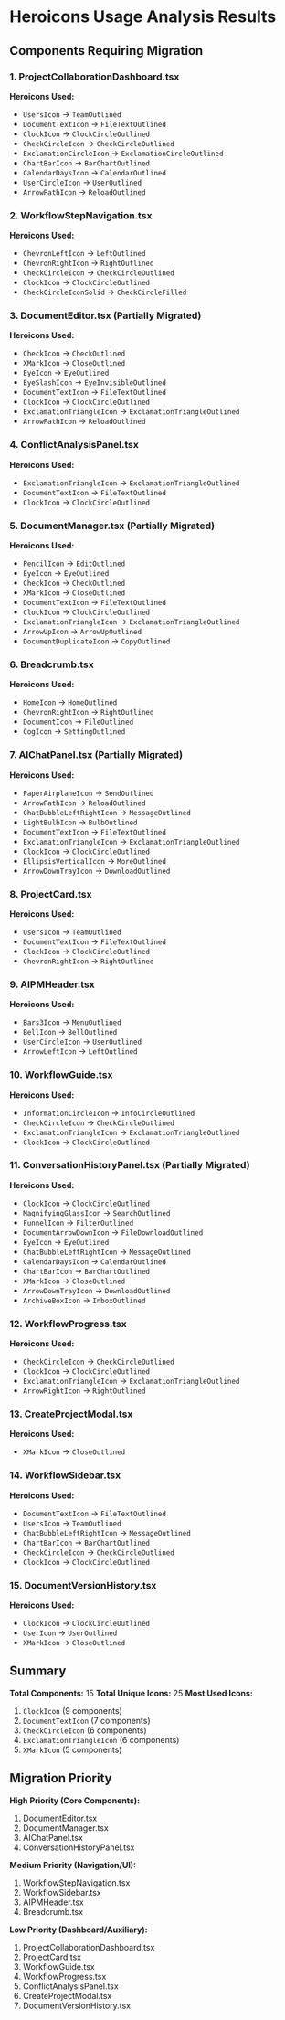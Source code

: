 # Heroicons Usage Analysis Results

## Components Requiring Migration

### 1. ProjectCollaborationDashboard.tsx
**Heroicons Used:**
- `UsersIcon` → `TeamOutlined`
- `DocumentTextIcon` → `FileTextOutlined`
- `ClockIcon` → `ClockCircleOutlined`
- `CheckCircleIcon` → `CheckCircleOutlined`
- `ExclamationCircleIcon` → `ExclamationCircleOutlined`
- `ChartBarIcon` → `BarChartOutlined`
- `CalendarDaysIcon` → `CalendarOutlined`
- `UserCircleIcon` → `UserOutlined`
- `ArrowPathIcon` → `ReloadOutlined`

### 2. WorkflowStepNavigation.tsx
**Heroicons Used:**
- `ChevronLeftIcon` → `LeftOutlined`
- `ChevronRightIcon` → `RightOutlined`
- `CheckCircleIcon` → `CheckCircleOutlined`
- `ClockIcon` → `ClockCircleOutlined`
- `CheckCircleIconSolid` → `CheckCircleFilled`

### 3. DocumentEditor.tsx (Partially Migrated)
**Heroicons Used:**
- `CheckIcon` → `CheckOutlined`
- `XMarkIcon` → `CloseOutlined`
- `EyeIcon` → `EyeOutlined`
- `EyeSlashIcon` → `EyeInvisibleOutlined`
- `DocumentTextIcon` → `FileTextOutlined`
- `ClockIcon` → `ClockCircleOutlined`
- `ExclamationTriangleIcon` → `ExclamationTriangleOutlined`
- `ArrowPathIcon` → `ReloadOutlined`

### 4. ConflictAnalysisPanel.tsx
**Heroicons Used:**
- `ExclamationTriangleIcon` → `ExclamationTriangleOutlined`
- `DocumentTextIcon` → `FileTextOutlined`
- `ClockIcon` → `ClockCircleOutlined`

### 5. DocumentManager.tsx (Partially Migrated)
**Heroicons Used:**
- `PencilIcon` → `EditOutlined`
- `EyeIcon` → `EyeOutlined`
- `CheckIcon` → `CheckOutlined`
- `XMarkIcon` → `CloseOutlined`
- `DocumentTextIcon` → `FileTextOutlined`
- `ClockIcon` → `ClockCircleOutlined`
- `ExclamationTriangleIcon` → `ExclamationTriangleOutlined`
- `ArrowUpIcon` → `ArrowUpOutlined`
- `DocumentDuplicateIcon` → `CopyOutlined`

### 6. Breadcrumb.tsx
**Heroicons Used:**
- `HomeIcon` → `HomeOutlined`
- `ChevronRightIcon` → `RightOutlined`
- `DocumentIcon` → `FileOutlined`
- `CogIcon` → `SettingOutlined`

### 7. AIChatPanel.tsx (Partially Migrated)
**Heroicons Used:**
- `PaperAirplaneIcon` → `SendOutlined`
- `ArrowPathIcon` → `ReloadOutlined`
- `ChatBubbleLeftRightIcon` → `MessageOutlined`
- `LightBulbIcon` → `BulbOutlined`
- `DocumentTextIcon` → `FileTextOutlined`
- `ExclamationTriangleIcon` → `ExclamationTriangleOutlined`
- `ClockIcon` → `ClockCircleOutlined`
- `EllipsisVerticalIcon` → `MoreOutlined`
- `ArrowDownTrayIcon` → `DownloadOutlined`

### 8. ProjectCard.tsx
**Heroicons Used:**
- `UsersIcon` → `TeamOutlined`
- `DocumentTextIcon` → `FileTextOutlined`
- `ClockIcon` → `ClockCircleOutlined`
- `ChevronRightIcon` → `RightOutlined`

### 9. AIPMHeader.tsx
**Heroicons Used:**
- `Bars3Icon` → `MenuOutlined`
- `BellIcon` → `BellOutlined`
- `UserCircleIcon` → `UserOutlined`
- `ArrowLeftIcon` → `LeftOutlined`

### 10. WorkflowGuide.tsx
**Heroicons Used:**
- `InformationCircleIcon` → `InfoCircleOutlined`
- `CheckCircleIcon` → `CheckCircleOutlined`
- `ExclamationTriangleIcon` → `ExclamationTriangleOutlined`
- `ClockIcon` → `ClockCircleOutlined`

### 11. ConversationHistoryPanel.tsx (Partially Migrated)
**Heroicons Used:**
- `ClockIcon` → `ClockCircleOutlined`
- `MagnifyingGlassIcon` → `SearchOutlined`
- `FunnelIcon` → `FilterOutlined`
- `DocumentArrowDownIcon` → `FileDownloadOutlined`
- `EyeIcon` → `EyeOutlined`
- `ChatBubbleLeftRightIcon` → `MessageOutlined`
- `CalendarDaysIcon` → `CalendarOutlined`
- `ChartBarIcon` → `BarChartOutlined`
- `XMarkIcon` → `CloseOutlined`
- `ArrowDownTrayIcon` → `DownloadOutlined`
- `ArchiveBoxIcon` → `InboxOutlined`

### 12. WorkflowProgress.tsx
**Heroicons Used:**
- `CheckCircleIcon` → `CheckCircleOutlined`
- `ClockIcon` → `ClockCircleOutlined`
- `ExclamationTriangleIcon` → `ExclamationTriangleOutlined`
- `ArrowRightIcon` → `RightOutlined`

### 13. CreateProjectModal.tsx
**Heroicons Used:**
- `XMarkIcon` → `CloseOutlined`

### 14. WorkflowSidebar.tsx
**Heroicons Used:**
- `DocumentTextIcon` → `FileTextOutlined`
- `UsersIcon` → `TeamOutlined`
- `ChatBubbleLeftRightIcon` → `MessageOutlined`
- `ChartBarIcon` → `BarChartOutlined`
- `CheckCircleIcon` → `CheckCircleOutlined`
- `ClockIcon` → `ClockCircleOutlined`

### 15. DocumentVersionHistory.tsx
**Heroicons Used:**
- `ClockIcon` → `ClockCircleOutlined`
- `UserIcon` → `UserOutlined`
- `XMarkIcon` → `CloseOutlined`

## Summary

**Total Components:** 15
**Total Unique Icons:** 25
**Most Used Icons:**
1. `ClockIcon` (9 components)
2. `DocumentTextIcon` (7 components)
3. `CheckCircleIcon` (6 components)
4. `ExclamationTriangleIcon` (6 components)
5. `XMarkIcon` (5 components)

## Migration Priority

**High Priority (Core Components):**
1. DocumentEditor.tsx
2. DocumentManager.tsx
3. AIChatPanel.tsx
4. ConversationHistoryPanel.tsx

**Medium Priority (Navigation/UI):**
1. WorkflowStepNavigation.tsx
2. WorkflowSidebar.tsx
3. AIPMHeader.tsx
4. Breadcrumb.tsx

**Low Priority (Dashboard/Auxiliary):**
1. ProjectCollaborationDashboard.tsx
2. ProjectCard.tsx
3. WorkflowGuide.tsx
4. WorkflowProgress.tsx
5. ConflictAnalysisPanel.tsx
6. CreateProjectModal.tsx
7. DocumentVersionHistory.tsx